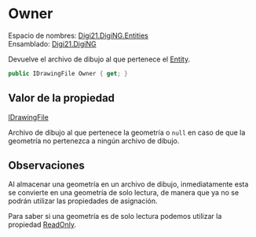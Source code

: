 # Owner

Espacio de nombres: [Digi21.DigiNG.Entities](../../../)  
Ensamblado: [Digi21.DigiNG](../../../../)

Devuelve el archivo de dibujo al que pertenece el [Entity](../).

```csharp
public IDrawingFile Owner { get; }
```

## Valor de la propiedad

[IDrawingFile](../../../../digi21.diging.io/interfaces/idrawingfile/)

Archivo de dibujo al que pertenece la geometría o `null` en caso de que la geometría no pertenezca a ningún archivo de dibujo.

## Observaciones

Al almacenar una geometría en un archivo de dibujo, inmediatamente esta se convierte en una geometría de solo lectura, de manera que ya no se podrán utilizar las propiedades de asignación.

Para saber si una geometría es de solo lectura podemos utilizar la propiedad [ReadOnly](readonly.md).



